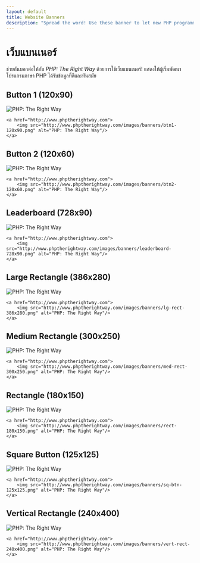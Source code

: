 ```yaml
---
layout: default
title: Website Banners
description: "Spread the word! Use these banner to let new PHP programmers know about PHP: The Right Way"
---
```


# เว็บแบนเนอร์

ช่วยกันบอกต่อให้กับ _PHP: The Right Way_ ด้วยการใช้เว็บแบนเนอร์! แสดงให้ผู้เริ่มพัฒนาโปรแกรมภาษา PHP ได้รับข้อมูลที่ดีและทันสมัย

## Button 1 (120x90)

<p><img src="/php-the-right-way/images/banners/btn1-120x90.png" alt="PHP: The Right Way"/></p>

    <a href="http://www.phptherightway.com">
        <img src="http://www.phptherightway.com/images/banners/btn1-120x90.png" alt="PHP: The Right Way"/>
    </a>

## Button 2 (120x60)

<p><img src="/php-the-right-way/images/banners/btn2-120x60.png" alt="PHP: The Right Way"/></p>

    <a href="http://www.phptherightway.com">
        <img src="http://www.phptherightway.com/images/banners/btn2-120x60.png" alt="PHP: The Right Way"/>
    </a>

## Leaderboard (728x90)

<p><img src="/php-the-right-way/images/banners/leaderboard-728x90.png" alt="PHP: The Right Way"/></p>

    <a href="http://www.phptherightway.com">
        <img src="http://www.phptherightway.com/images/banners/leaderboard-728x90.png" alt="PHP: The Right Way"/>
    </a>

## Large Rectangle (386x280)

<p><img src="/php-the-right-way/images/banners/lg-rect-386x280.png" alt="PHP: The Right Way"/></p>

    <a href="http://www.phptherightway.com">
        <img src="http://www.phptherightway.com/images/banners/lg-rect-386x280.png" alt="PHP: The Right Way"/>
    </a>

## Medium Rectangle (300x250)

<p><img src="/php-the-right-way/images/banners/med-rect-300x250.png" alt="PHP: The Right Way"/></p>

    <a href="http://www.phptherightway.com">
        <img src="http://www.phptherightway.com/images/banners/med-rect-300x250.png" alt="PHP: The Right Way"/>
    </a>

## Rectangle (180x150)

<p><img src="/php-the-right-way/images/banners/rect-180x150.png" alt="PHP: The Right Way"/></p>

    <a href="http://www.phptherightway.com">
        <img src="http://www.phptherightway.com/images/banners/rect-180x150.png" alt="PHP: The Right Way"/>
    </a>

## Square Button (125x125)

<p><img src="/php-the-right-way/images/banners/sq-btn-125x125.png" alt="PHP: The Right Way"/></p>

    <a href="http://www.phptherightway.com">
        <img src="http://www.phptherightway.com/images/banners/sq-btn-125x125.png" alt="PHP: The Right Way"/>
    </a>

## Vertical Rectangle (240x400)

<p><img src="/php-the-right-way/images/banners/vert-rect-240x400.png" alt="PHP: The Right Way"/></p>

    <a href="http://www.phptherightway.com">
        <img src="http://www.phptherightway.com/images/banners/vert-rect-240x400.png" alt="PHP: The Right Way"/>
    </a>
